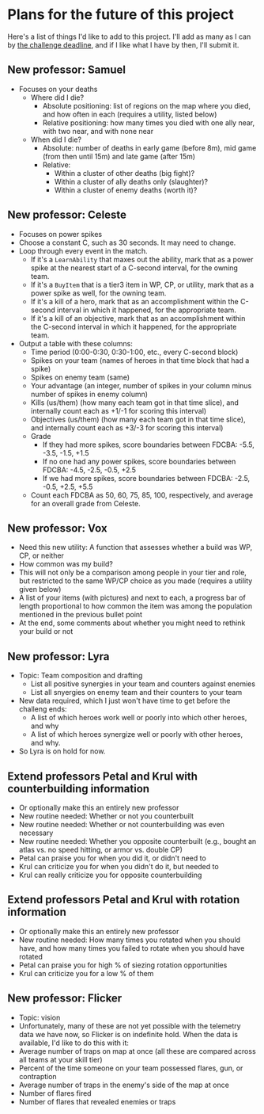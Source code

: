 
# Plans for the future of this project

Here's a list of things I'd like to add to this project.  I'll add as many
as I can by
[the challenge deadline](https://developer.vainglorygame.com/rules),
and if I like what I have by then, I'll submit it.

## New professor: Samuel

 * Focuses on your deaths
    * Where did I die?
       * Absolute positioning: list of regions on the map where you died,
         and how often in each (requires a utility, listed below)
       * Relative positioning: how many times you died with one ally near,
         with two near, and with none near
    * When did I die?
       * Absolute: number of deaths in early game (before 8m), mid game
         (from then until 15m) and late game (after 15m)
       * Relative:
          * Within a cluster of other deaths (big fight)?
          * Within a cluster of ally deaths only (slaughter)?
          * Within a cluster of enemy deaths (worth it)?

## New professor: Celeste

 * Focuses on power spikes
 * Choose a constant C, such as 30 seconds.  It may need to change.
 * Loop through every event in the match.
    * If it's a `LearnAbility` that maxes out the ability, mark that as a
      power spike at the nearest start of a C-second interval, for the
      owning team.
    * If it's a `BuyItem` that is a tier3 item in WP, CP, or utility, mark
      that as a power spike as well, for the owning team.
    * If it's a kill of a hero, mark that as an accomplishment within the
      C-second interval in which it happened, for the appropriate team.
    * If it's a kill of an objective, mark that as an accomplishment within
      the C-second interval in which it happened, for the appropriate team.
 * Output a table with these columns:
    * Time period (0:00-0:30, 0:30-1:00, etc., every C-second block)
    * Spikes on your team (names of heroes in that time block that had
      a spike)
    * Spikes on enemy team (same)
    * Your advantage (an integer, number of spikes in your column minus
      number of spikes in enemy column)
    * Kills (us/them) (how many each team got in that time slice), and
      internally count each as +1/-1 for scoring this interval)
    * Objectives (us/them) (how many each team got in that time slice), and
      internally count each as +3/-3 for scoring this interval)
    * Grade
       * If they had more spikes, score boundaries between FDCBA:
         -5.5, -3.5, -1.5, +1.5
       * If no one had any power spikes, score boundaries between FDCBA:
         -4.5, -2.5, -0.5, +2.5
       * If we had more spikes, score boundaries between FDCBA:
         -2.5, -0.5, +2.5, +5.5
    * Count each FDCBA as 50, 60, 75, 85, 100, respectively, and average
      for an overall grade from Celeste.

## New professor: Vox

 * Need this new utility:  A function that assesses whether a build was WP,
   CP, or neither
 * How common was my build?
 * This will not only be a comparison among people in your tier and role,
   but restricted to the same WP/CP choice as you made (requires a
   utility given below)
 * A list of your items (with pictures) and next to each, a progress bar
   of length proportional to how common the item was among the population
   mentioned in the previous bullet point
 * At the end, some comments about whether you might need to rethink your
   build or not

## New professor: Lyra

 * Topic: Team composition and drafting
    * List all positive synergies in your team and counters against enemies
    * List all snyergies on enemy team and their counters to your team
 * New data required, which I just won't have time to get before the
   challeng ends:
    * A list of which heroes work well or poorly into which other heroes,
      and why
    * A list of which heroes synergize well or poorly with other heroes,
      and why.
 * So Lyra is on hold for now.

## Extend professors Petal and Krul with counterbuilding information

 * Or optionally make this an entirely new professor
 * New routine needed:  Whether or not you counterbuilt
 * New routine needed:  Whether or not counterbuilding was even necessary
 * New routine needed:  Whether you opposite counterbuilt (e.g., bought an
   atlas vs. no speed hitting, or armor vs. double CP)
 * Petal can praise you for when you did it, or didn't need to
 * Krul can criticize you for when you didn't do it, but needed to
 * Krul can really criticize you for opposite counterbuilding

## Extend professors Petal and Krul with rotation information

 * Or optionally make this an entirely new professor
 * New routine needed:  How many times you rotated when you should have,
   and how many times you failed to rotate when you should have rotated
 * Petal can praise you for high % of siezing rotation opportunities
 * Krul can criticize you for a low % of them

## New professor: Flicker

 * Topic: vision
 * Unfortunately, many of these are not yet possible with the telemetry data
   we have now, so Flicker is on indefinite hold.  When the data is
   available, I'd like to do this with it:
 * Average number of traps on map at once (all these are compared across
   all teams at your skill tier)
 * Percent of the time someone on your team possessed flares, gun, or
   contraption
 * Average number of traps in the enemy's side of the map at once
 * Number of flares fired
 * Number of flares that revealed enemies or traps
